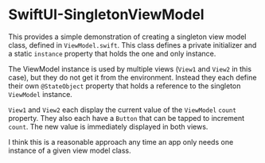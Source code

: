 # SwiftUI-SingletonViewModel

This provides a simple demonstration of creating a singleton view model class,
defined in `ViewModel.swift`.  This class defines a private initializer
and a static `instance` property that holds the one and only instance.

The ViewModel instance is used by multiple views
(`View1` and `View2` in this case),
but they do not get it from the environment.
Instead they each define their own `@StateObject` property that
holds a reference to the singleton `ViewModel` instance.

`View1` and `View2` each display the current value
of the `ViewModel` `count` property.
They also each have a `Button` that can be tapped to increment `count`.
The new value is immediately displayed in both views.

I think this is a reasonable approach any time an app
only needs one instance of a given view model class.

